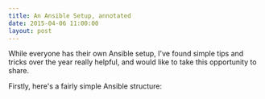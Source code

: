 ```yaml
---
title: An Ansible Setup, annotated
date: 2015-04-06 11:00:00
layout: post
---
```

While everyone has their own Ansible setup, I've found simple tips
and tricks over the year really helpful, and would like to take
this opportunity to share.

Firstly, here's a fairly simple Ansible structure:

